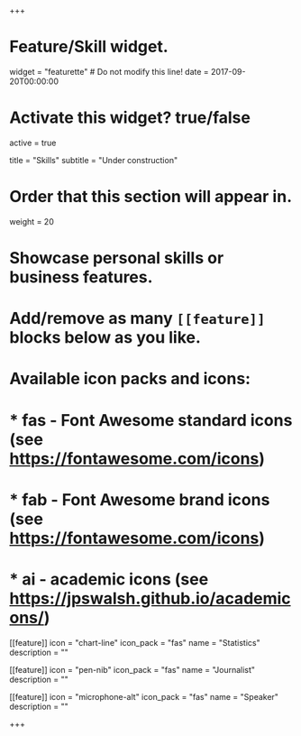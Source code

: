 +++
# Feature/Skill widget.
widget = "featurette"  # Do not modify this line!
date = 2017-09-20T00:00:00

# Activate this widget? true/false
active = true

title = "Skills"
subtitle = "Under construction"

# Order that this section will appear in.
weight = 20

# Showcase personal skills or business features.
#
# Add/remove as many `[[feature]]` blocks below as you like.
#
# Available icon packs and icons:
# * fas - Font Awesome standard icons (see https://fontawesome.com/icons)
# * fab - Font Awesome brand icons (see https://fontawesome.com/icons)
# * ai - academic icons (see https://jpswalsh.github.io/academicons/)





[[feature]]
  icon = "chart-line"
  icon_pack = "fas"
  name = "Statistics"
  description = ""

[[feature]]
  icon = "pen-nib"
  icon_pack = "fas"
  name = "Journalist"
  description = ""

[[feature]]
  icon = "microphone-alt"
  icon_pack = "fas"
  name = "Speaker"
  description = ""

+++

